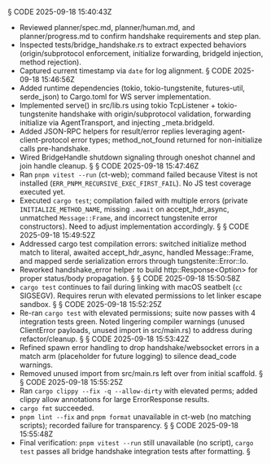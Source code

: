 § CODE 2025-09-18 15:40:43Z
- Reviewed planner/spec.md, planner/human.md, and planner/progress.md to confirm handshake requirements and step plan.
- Inspected tests/bridge_handshake.rs to extract expected behaviors (origin/subprotocol enforcement, initialize forwarding, bridgeId injection, method rejection).
- Captured current timestamp via `date` for log alignment.
§ CODE 2025-09-18 15:46:56Z
- Added runtime dependencies (tokio, tokio-tungstenite, futures-util, serde_json) to Cargo.toml for WS server implementation.
- Implemented serve() in src/lib.rs using tokio TcpListener + tokio-tungstenite handshake with origin/subprotocol validation, forwarding initialize via AgentTransport, and injecting _meta.bridgeId.
- Added JSON-RPC helpers for result/error replies leveraging agent-client-protocol error types; method_not_found returned for non-initialize calls pre-handshake.
- Wired BridgeHandle shutdown signaling through oneshot channel and join handle cleanup.
§
§ CODE 2025-09-18 15:47:46Z
- Ran `pnpm vitest --run` (ct-web); command failed because Vitest is not installed (`ERR_PNPM_RECURSIVE_EXEC_FIRST_FAIL`). No JS test coverage executed yet.
- Executed `cargo test`; compilation failed with multiple errors (private `INITIALIZE_METHOD_NAME`, missing `.await` on accept_hdr_async, unmatched `Message::Frame`, and incorrect tungstenite error constructors). Need to adjust implementation accordingly.
§
§ CODE 2025-09-18 15:49:52Z
- Addressed cargo test compilation errors: switched initialize method match to literal, awaited accept_hdr_async, handled Message::Frame, and mapped serde serialization errors through tungstenite::Error::Io.
- Reworked handshake_error helper to build http::Response<Option<String>> for proper status/body propagation.
§
§ CODE 2025-09-18 15:50:58Z
- `cargo test` continues to fail during linking with macOS seatbelt (`cc` SIGSEGV). Requires rerun with elevated permissions to let linker escape sandbox.
§
§ CODE 2025-09-18 15:52:25Z
- Re-ran `cargo test` with elevated permissions; suite now passes with 4 integration tests green. Noted lingering compiler warnings (unused ClientError payloads, unused import in src/main.rs) to address during refactor/cleanup.
§
§ CODE 2025-09-18 15:53:42Z
- Refined spawn error handling to drop handshake/websocket errors in a match arm (placeholder for future logging) to silence dead_code warnings.
- Removed unused import from src/main.rs left over from initial scaffold.
§
§ CODE 2025-09-18 15:55:25Z
- Ran `cargo clippy --fix -q --allow-dirty` with elevated perms; added clippy allow annotations for large ErrorResponse results.
- `cargo fmt` succeeded.
- `pnpm lint --fix` and `pnpm format` unavailable in ct-web (no matching scripts); recorded failure for transparency.
§
§ CODE 2025-09-18 15:55:48Z
- Final verification: `pnpm vitest --run` still unavailable (no script), `cargo test` passes all bridge handshake integration tests after formatting.
§
